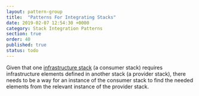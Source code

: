 ```yaml
---
layout: pattern-group
title:  "Patterns For Integrating Stacks"
date: 2019-02-07 12:54:30 +0000
category: Stack Integration Patterns
section: true
order: 40
published: true
status: todo
---
```


Given that one [infrastructure stack](/patterns/stack-replication/) (a consumer stack) requires infrastructure elements defined in another stack (a provider stack), there needs to be a way for an instance of the consumer stack to find the needed elements from the relevant instance of the provider stack.


